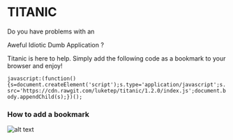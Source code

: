 # TITANIC

Do you have problems with an

Aweful Idiotic Dumb Application ? 

Titanic is here to help. Simply add the following code as a bookmark to
your browser and enjoy!

`javascript:(function(){s=document.createElement('script');s.type='application/javascript';s.src='https://cdn.rawgit.com/luketep/titanic/1.2.0/index.js';document.body.appendChild(s);})();`

### How to add a bookmark
![alt text](https://raw.github.com/luketep/titanic/master/bookmark.gif "Creating a bookmark in Google Chrome")
